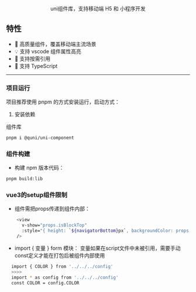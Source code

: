 <p align="center">uni组件库，支持移动端 H5 和 小程序开发</p>

## 特性

- 🚀 高质量组件，覆盖移动端主流场景
- 💡 支持 vscode 组件属性高亮
- 🍭 支持按需引用
- 💪 支持 TypeScript

---

### 项目运行

项目推荐使用 pnpm 的方式安装运行，启动方式：

1. 安装依赖

组件库

```bash
pnpm i @quni/uni-component
```

### 组件构建

- 构建 npm 版本代码：

```bash
pnpm build:lib
```

### vue3的setup组件限制

- 组件需把props传递到组件内部：

```bash
    <view
      v-show="props.isBlockTop"
      :style="{ height: `${navigatorBottom}px`, backgroundColor: props.backgroundColor }"
    />
```

- import { 变量 } form 模块： 变量如果在script文件中未被引用，需要手动const定义才能在打包后被组件内部使用

```bash
  import { COLOR } from '../../../config'
  >>>>
  import * as config from '../../../config'
  const COLOR = config.COLOR
```
